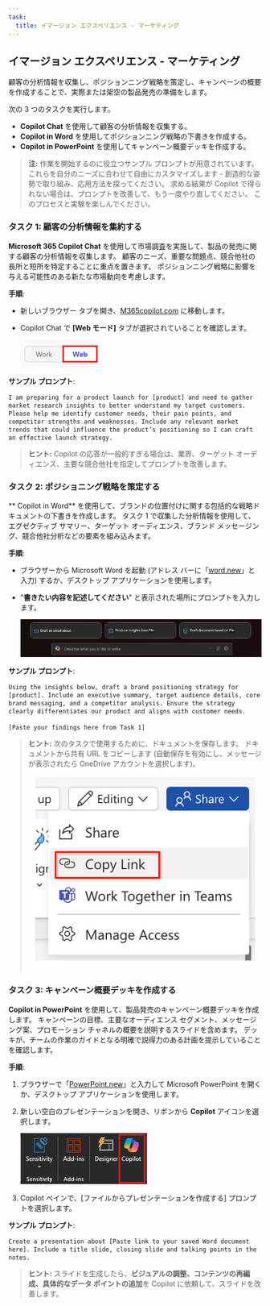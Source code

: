 ```yaml
---
task:
  title: イマージョン エクスペリエンス - マーケティング
---
```


## イマージョン エクスペリエンス - マーケティング  

顧客の分析情報を収集し、ポジションニング戦略を策定し、キャンペーンの概要を作成することで、実際または架空の製品発売の準備をします。  

次の 3 つのタスクを実行します。  

- **Copilot Chat** を使用して顧客の分析情報を収集する。  
- **Copilot in Word** を使用してポジションニング戦略の下書きを作成する。  
- **Copilot in PowerPoint** を使用してキャンペーン概要デッキを作成する。  

> **注:** 作業を開始するのに役立つサンプル プロンプトが用意されています。 これらを自分のニーズに合わせて自由にカスタマイズします - 創造的な姿勢で取り組み、応用方法を探ってください。 求める結果が Copilot で得られない場合は、プロンプトを改善して、もう一度やり直してください。 このプロセスと実験を楽しんでください。  

### タスク 1: 顧客の分析情報を集約する  

**Microsoft 365 Copilot Chat** を使用して市場調査を実施して、製品の発売に関する顧客の分析情報を収集します。 顧客のニーズ、重要な問題点、競合他社の長所と短所を特定することに重点を置きます。 ポジションニング戦略に影響を与える可能性のある新たな市場動向を考慮します。

**手順**:

- 新しいブラウザー タブを開き、[M365copilot.com](https://m365copilot.com/) に移動します。  
- Copilot Chat で **[Web モード]** タブが選択されていることを確認します。

    ![作業モード タブを示すスクリーンショット。](../Prompts/Media/web-mode.png)

**サンプル プロンプト**:  

```text
I am preparing for a product launch for [product] and need to gather market research insights to better understand my target customers. Please help me identify customer needs, their pain points, and competitor strengths and weaknesses. Include any relevant market trends that could influence the product’s positioning so I can craft an effective launch strategy.
```

> **ヒント:** Copilot の応答が一般的すぎる場合は、業界、ターゲット オーディエンス、主要な競合他社を指定してプロンプトを改善します。

### タスク 2: ポジショニング戦略を策定する  

** Copilot in Word** を使用して、ブランドの位置付けに関する包括的な戦略ドキュメントの下書きを作成します。 タスク 1 で収集した分析情報を使用して、エグゼクティブ サマリー、ターゲット オーディエンス、ブランド メッセージング、競合他社分析などの要素を組み込みます。  

**手順**:

- ブラウザーから Microsoft Word を起動 (アドレス バーに「[word.new](https://word.new)」と入力) するか、デスクトップ アプリケーションを使用します。
- "**書きたい内容を記述してください**" と表示された場所にプロンプトを入力します。

    ![Copilot in Word を示すスクリーンショット。](../Prompts/Media/draft-with-copilot.png)

**サンプル プロンプト**:  

```text
Using the insights below, draft a brand positioning strategy for [product]. Include an executive summary, target audience details, core brand messaging, and a competitor analysis. Ensure the strategy clearly differentiates our product and aligns with customer needs.

[Paste your findings here from Task 1]
```

> **ヒント:** 次のタスクで使用するために、ドキュメントを保存します。 ドキュメントから共有 URL をコピーします (自動保存を有効にし、メッセージが表示されたら OneDrive アカウントを選択します)。
> ![リンクの共有。](../Demos/Media/share-menu-with-copy-link-9fd1c60a.png)

### タスク 3: キャンペーン概要デッキを作成する  

**Copilot in PowerPoint** を使用して、製品発売のキャンペーン概要デッキを作成します。 キャンペーンの目標、主要なオーディエンス セグメント、メッセージング案、プロモーション チャネルの概要を説明するスライドを含めます。 デッキが、チームの作業のガイドとなる明確で説得力のある計画を提示していることを確認します。

**手順**:

1. ブラウザーで「[PowerPoint.new](https://PowerPoint.new)」と入力して Microsoft PowerPoint を開くか、デスクトップ アプリケーションを使用します。

1. 新しい空白のプレゼンテーションを開き、リボンから **Copilot** アイコンを選択します。

    ![リボンの Copilot](../Prompts/Media/copilot-ribbon-powerpoint.png)

1. Copilot ペインで、[ファイルからプレゼンテーションを作成する] プロンプトを選択します。

**サンプル プロンプト**:  

```text
Create a presentation about [Paste link to your saved Word document here]. Include a title slide, closing slide and talking points in the notes. 
```

> **ヒント:** スライドを生成したら、**ビジュアルの調整、コンテンツの再編成、具体的なデータ ポイントの追加**を Copilot に依頼して、スライドを改善します。
